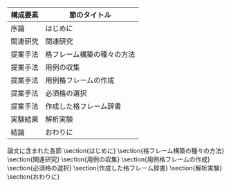 構成要素 | 節のタイトル
 --- | --- 
序論 | はじめに
関連研究 | 関連研究
提案手法 | 格フレーム構築の種々の方法
提案手法 | 用例の収集
提案手法 | 用例格フレームの作成
提案手法 | 必須格の選択
提案手法 | 作成した格フレーム辞書
実験結果 | 解析実験
結論 | おわりに

論文に含まれた各節
\section{はじめに}
\section{格フレーム構築の種々の方法}
\section{関連研究}
\section{用例の収集}
\section{用例格フレームの作成}
\section{必須格の選択}
\section{作成した格フレーム辞書}
\section{解析実験}
\section{おわりに}
